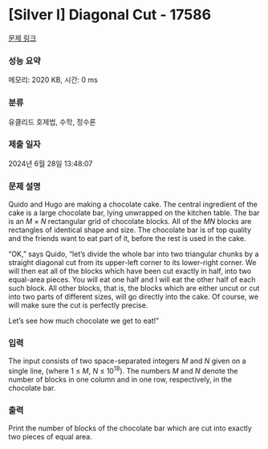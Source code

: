 # [Silver I] Diagonal Cut - 17586 

[문제 링크](https://www.acmicpc.net/problem/17586) 

### 성능 요약

메모리: 2020 KB, 시간: 0 ms

### 분류

유클리드 호제법, 수학, 정수론

### 제출 일자

2024년 6월 28일 13:48:07

### 문제 설명

<p>Quido and Hugo are making a chocolate cake. The central ingredient of the cake is a large chocolate bar, lying unwrapped on the kitchen table. The bar is an <em>M</em> × <em>N</em> rectangular grid of chocolate blocks. All of the <em>MN</em> blocks are rectangles of identical shape and size. The chocolate bar is of top quality and the friends want to eat part of it, before the rest is used in the cake.</p>

<p>“OK,” says Quido, “let’s divide the whole bar into two triangular chunks by a straight diagonal cut from its upper-left corner to its lower-right corner. We will then eat all of the blocks which have been cut exactly in half, into two equal-area pieces. You will eat one half and I will eat the other half of each such block. All other blocks, that is, the blocks which are either uncut or cut into two parts of different sizes, will go directly into the cake. Of course, we will make sure the cut is perfectly precise.</p>

<p>Let’s see how much chocolate we get to eat!”</p>

### 입력 

 <p>The input consists of two space-separated integers <em>M</em> and <em>N</em> given on a single line, (where 1 ≤ <em>M</em>, <em>N</em> ≤ 10<sup>18</sup>). The numbers <em>M</em> and <em>N</em> denote the number of blocks in one column and in one row, respectively, in the chocolate bar.</p>

### 출력 

 <p>Print the number of blocks of the chocolate bar which are cut into exactly two pieces of equal area.</p>

